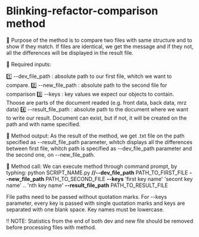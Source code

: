 # Blinking-refactor-comparison method

🔷 Purpose of the method is to compare two files with same structure and to show if they match. If files are identical, we get the message and if they not, all the differences will be displayed in the result file.

🔷 Required inputs:

1️⃣ --dev_file_path : absolute path to our first file, whitch we want to compare.
2️⃣ --new_file_path : absolute path to the second file for comparison
3️⃣ --keys : key values we expect our objects to contain. Thoose are parts of the document readed (e.g. front data, back data, mrz data)
4️⃣ --result_file_path : absolute path to the document where we want to write our result. Document can exist, but if not, it will be created on the path and with name specified.


🔷 Method output: As the result of the method, we get .txt file on the path specified as --result_file_path parameter, whitch displays all the differences between first file, whitch path is specified as --dev_file_path parameter and the second one, on --new_file_path.

🔷 Method call: We can execute method through command prompt, by typhing: 
  python SCRIPT_NAME.py **//--dev_file_path** PATH_TO_FIRST_FILE **--new_file_path** PATH_TO_SECOND_FILE **--keys** 'first key name' 'secont key name' .. 'nth key     name' **--result_file_path** PATH_TO_RESULT_FILE
  
  File paths need to be passed without quotation marks. For --keys parameter, every key is passed with single quotation marks and keys are separated with one blank   space. Key names must be lowercase.
  
  ‼️ NOTE: Statistics from the end of both dev and new file should be removed before processing files with method.
  

